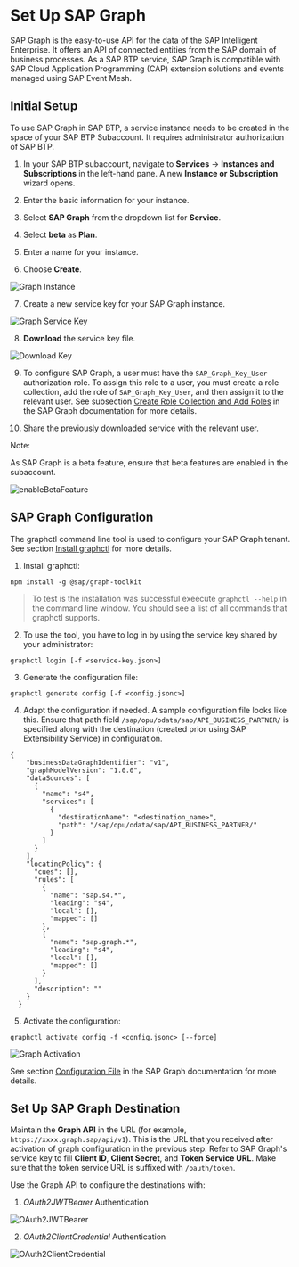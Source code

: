 # Set Up SAP Graph

SAP Graph is the easy-to-use API for the data of the SAP Intelligent Enterprise. It offers an API of connected entities from the SAP domain of business processes. As a SAP BTP service, SAP Graph is compatible with SAP Cloud Application Programming (CAP) extension solutions and events managed using SAP Event Mesh.

## Initial Setup

To use SAP Graph in SAP BTP, a service instance needs to be created in the space of your SAP BTP Subaccount.
It requires administrator authorization of SAP BTP.

1. In your SAP BTP subaccount, navigate to **Services** &rarr; **Instances and Subscriptions** in the left-hand pane. A new **Instance or Subscription** wizard opens.

2. Enter the basic information for your instance.

3. Select **SAP Graph** from the dropdown list for **Service**.

4. Select **beta** as **Plan**.

5. Enter a name for your instance.

6. Choose **Create**.

![Graph Instance](./images/graphInstance.png)

7. Create a new service key for your SAP Graph instance.

![Graph Service Key](./images/serviceKey.png)

8. **Download** the service key file.

![Download Key](./images/downloadKey.png)

9. To configure SAP Graph, a user must have the `SAP_Graph_Key_User` authorization role. To assign this role to a user, you must create a role collection, add the role of `SAP_Graph_Key_User`, and then assign it to the relevant user. See subsection [Create Role Collection and Add Roles](https://help.sap.com/viewer/84bbf6acb5384861add4cb6939bef647/PROD/en-US/d3a155b8842b4a43b1367c2edb1c964e.html) in the SAP Graph documentation for more details.

10. Share the previously downloaded service with the relevant user.

Note:

As SAP Graph is a beta feature, ensure that beta features are enabled in the subaccount.

![enableBetaFeature](./images/enableBetaFeature.png)

## SAP Graph Configuration

The graphctl command line tool is used to configure your SAP Graph tenant. See section [Install graphctl](https://help.sap.com/viewer/84bbf6acb5384861add4cb6939bef647/PROD/en-US/b1b729334aae4021870374237016516e.html) for more details.

1. Install graphctl:

  ```
  npm install -g @sap/graph-toolkit
  ```
  
  > To test is the installation was successful exeecute `graphctl --help` in the command line window. You should see a list of all commands that graphctl supports.

2. To use the tool, you have to log in by using the service key shared by your administrator:

  ```
  graphctl login [-f <service-key.json>]
  ```

3. Generate the configuration file:

  ```
  graphctl generate config [-f <config.jsonc>]
  ```

4. Adapt the configuration if needed. A sample configuration file looks like this. Ensure that path field `/sap/opu/odata/sap/API_BUSINESS_PARTNER/` is specified along with the destination (created prior using SAP Extensibility Service) in configuration.

```
{
    "businessDataGraphIdentifier": "v1",
    "graphModelVersion": "1.0.0",
    "dataSources": [
      {
        "name": "s4",
        "services": [
          {
            "destinationName": "<destination_name>",
            "path": "/sap/opu/odata/sap/API_BUSINESS_PARTNER/"
          }
        ]
      }
    ],
    "locatingPolicy": {
      "cues": [],
      "rules": [
        {
          "name": "sap.s4.*",
          "leading": "s4",
          "local": [],
          "mapped": []
        },
        {
          "name": "sap.graph.*",
          "leading": "s4",
          "local": [],
          "mapped": []
        }
      ],
      "description": ""
    }
  }
```

5. Activate the configuration:

  ```
  graphctl activate config -f <config.jsonc> [--force]
  ```

  ![Graph Activation](./images/graphActivation.png)

See section [Configuration File](https://help.sap.com/viewer/84bbf6acb5384861add4cb6939bef647/PROD/en-US/56a40529c2ef42969dfc94c44e603bde.html) in the SAP Graph documentation for more details.

## Set Up SAP Graph Destination

Maintain the **Graph API** in the URL (for example, `https://xxxx.graph.sap/api/v1`). This is the URL that you received after activation of graph configuration in the previous step. Refer to SAP Graph's service key to fill **Client ID**, **Client Secret**, and **Token Service URL**. Make sure that the token service URL is suffixed with `/oauth/token`.

Use the Graph API to configure the destinations with:

1. *OAuth2JWTBearer* Authentication

![OAuth2JWTBearer](./images/OAuth2JWTBearerDestination.png)

2. *OAuth2ClientCredential* Authentication

![OAuth2ClientCredential](./images/OAuth2ClientCredentialDestination.png)

